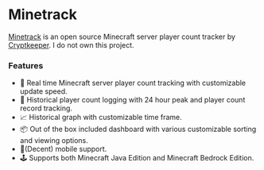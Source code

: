 # Minetrack
[Minetrack](https://github.com/Cryptkeeper/Minetrack) is an open source Minecraft server player count tracker by [Cryptkeeper](https://github.com/Cryptkeeper). I do not own this project.

### Features
- 🚀 Real time Minecraft server player count tracking with customizable update speed.
- 📝 Historical player count logging with 24 hour peak and player count record tracking.
- 📈 Historical graph with customizable time frame.
- 📦 Out of the box included dashboard with various customizable sorting and viewing options.
- 📱(Decent) mobile support.
- 🕹 Supports both Minecraft Java Edition and Minecraft Bedrock Edition.
